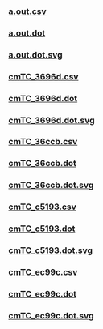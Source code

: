 ### [a.out.csv](a.out.csv)
### [a.out.dot](a.out.dot)
### [a.out.dot.svg](a.out.dot.svg)
### [cmTC_3696d.csv](cmTC_3696d.csv)
### [cmTC_3696d.dot](cmTC_3696d.dot)
### [cmTC_3696d.dot.svg](cmTC_3696d.dot.svg)
### [cmTC_36ccb.csv](cmTC_36ccb.csv)
### [cmTC_36ccb.dot](cmTC_36ccb.dot)
### [cmTC_36ccb.dot.svg](cmTC_36ccb.dot.svg)
### [cmTC_c5193.csv](cmTC_c5193.csv)
### [cmTC_c5193.dot](cmTC_c5193.dot)
### [cmTC_c5193.dot.svg](cmTC_c5193.dot.svg)
### [cmTC_ec99c.csv](cmTC_ec99c.csv)
### [cmTC_ec99c.dot](cmTC_ec99c.dot)
### [cmTC_ec99c.dot.svg](cmTC_ec99c.dot.svg)
